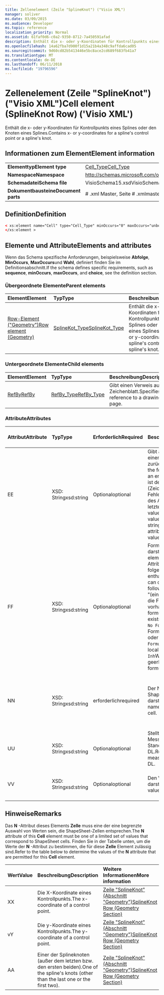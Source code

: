 ```yaml
---
title: Zellenelement (Zeile "SplineKnot") ("Visio XML")
manager: soliver
ms.date: 03/09/2015
ms.audience: Developer
ms.topic: reference
localization_priority: Normal
ms.assetid: 61faf0d6-c0a2-9350-8712-7a450591afad
description: Enthält die x- oder y-Koordinaten für Kontrollpunkts eines Splines oder den Knoten eines Splines.
ms.openlocfilehash: 14a62fba7d900f1d15a21b4a348c9affda6cad05
ms.sourcegitcommit: 9d60cd82b5413446e5bc8ace2cd689f683fb41a7
ms.translationtype: MT
ms.contentlocale: de-DE
ms.lasthandoff: 06/11/2018
ms.locfileid: "19796596"
---
```

# <a name="cell-element-splineknot-row-visio-xml"></a><span data-ttu-id="6f847-103">Zellenelement (Zeile "SplineKnot") ("Visio XML")</span><span class="sxs-lookup"><span data-stu-id="6f847-103">Cell element (SplineKnot Row) ('Visio XML')</span></span>

<span data-ttu-id="6f847-104">Enthält die x- oder y-Koordinaten für Kontrollpunkts eines Splines oder den Knoten eines Splines.</span><span class="sxs-lookup"><span data-stu-id="6f847-104">Contains x- or y-coordinates for a spline's control point or a spline's knot.</span></span>
  
## <a name="element-information"></a><span data-ttu-id="6f847-105">Informationen zum Element</span><span class="sxs-lookup"><span data-stu-id="6f847-105">Element information</span></span>

|||
|:-----|:-----|
|<span data-ttu-id="6f847-106">**Elementtyp**</span><span class="sxs-lookup"><span data-stu-id="6f847-106">**Element type**</span></span> <br/> |[<span data-ttu-id="6f847-107">Cell_Type</span><span class="sxs-lookup"><span data-stu-id="6f847-107">Cell_Type</span></span>](cell_type-complextypevisio-xml.md) <br/> |
|<span data-ttu-id="6f847-108">**Namespace**</span><span class="sxs-lookup"><span data-stu-id="6f847-108">**Namespace**</span></span> <br/> |http://schemas.microsoft.com/office/visio/2012/main  <br/> |
|<span data-ttu-id="6f847-109">**Schemadatei**</span><span class="sxs-lookup"><span data-stu-id="6f847-109">**Schema file**</span></span> <br/> |<span data-ttu-id="6f847-110">VisioSchema15.xsd</span><span class="sxs-lookup"><span data-stu-id="6f847-110">VisioSchema15.xsd</span></span>  <br/> |
|<span data-ttu-id="6f847-111">**Dokumentbausteine**</span><span class="sxs-lookup"><span data-stu-id="6f847-111">**Document parts**</span></span> <br/> |<span data-ttu-id="6f847-112"># .xml Master, Seite # .xml</span><span class="sxs-lookup"><span data-stu-id="6f847-112">master#.xml, page#.xml</span></span>  <br/> |
   
## <a name="definition"></a><span data-ttu-id="6f847-113">Definition</span><span class="sxs-lookup"><span data-stu-id="6f847-113">Definition</span></span>

```XML
< xs:element name="Cell" type="Cell_Type" minOccurs="0" maxOccurs="unbounded" >
</xs:element >
```

## <a name="elements-and-attributes"></a><span data-ttu-id="6f847-114">Elemente und Attribute</span><span class="sxs-lookup"><span data-stu-id="6f847-114">Elements and attributes</span></span>

<span data-ttu-id="6f847-115">Wenn das Schema spezifische Anforderungen, beispielsweise **Abfolge**, **MinOccurs**, **MaxOccurs**und **Wahl**, definiert finden Sie im Definitionsabschnitt.</span><span class="sxs-lookup"><span data-stu-id="6f847-115">If the schema defines specific requirements, such as **sequence**, **minOccurs**, **maxOccurs**, and **choice**, see the definition section.</span></span> 
  
### <a name="parent-elements"></a><span data-ttu-id="6f847-116">Übergeordnete Elemente</span><span class="sxs-lookup"><span data-stu-id="6f847-116">Parent elements</span></span>

|<span data-ttu-id="6f847-117">**Element**</span><span class="sxs-lookup"><span data-stu-id="6f847-117">**Element**</span></span>|<span data-ttu-id="6f847-118">**Typ**</span><span class="sxs-lookup"><span data-stu-id="6f847-118">**Type**</span></span>|<span data-ttu-id="6f847-119">**Beschreibung**</span><span class="sxs-lookup"><span data-stu-id="6f847-119">**Description**</span></span>|
|:-----|:-----|:-----|
|[<span data-ttu-id="6f847-120">Row-Element ("Geometry")</span><span class="sxs-lookup"><span data-stu-id="6f847-120">Row element (Geometry)</span></span>](row-element-geometry-sectionvisio-xml.md) <br/> |[<span data-ttu-id="6f847-121">SplineKot_Type</span><span class="sxs-lookup"><span data-stu-id="6f847-121">SplineKot_Type</span></span>](splineknot_type-complextypevisio-xml.md) <br/> |<span data-ttu-id="6f847-122">Enthält die x- oder y-Koordinaten für Kontrollpunkts eines Splines oder den Knoten eines Splines.</span><span class="sxs-lookup"><span data-stu-id="6f847-122">Contains x- or y-coordinates for a spline's control point or a spline's knot.</span></span>  <br/> |
   
### <a name="child-elements"></a><span data-ttu-id="6f847-123">Untergeordnete Elemente</span><span class="sxs-lookup"><span data-stu-id="6f847-123">Child elements</span></span>

|<span data-ttu-id="6f847-124">**Element**</span><span class="sxs-lookup"><span data-stu-id="6f847-124">**Element**</span></span>|<span data-ttu-id="6f847-125">**Typ**</span><span class="sxs-lookup"><span data-stu-id="6f847-125">**Type**</span></span>|<span data-ttu-id="6f847-126">**Beschreibung**</span><span class="sxs-lookup"><span data-stu-id="6f847-126">**Description**</span></span>|
|:-----|:-----|:-----|
|[<span data-ttu-id="6f847-127">RefBy</span><span class="sxs-lookup"><span data-stu-id="6f847-127">RefBy</span></span>](refby-element-cell_type-complextypevisio-xml.md) <br/> |[<span data-ttu-id="6f847-128">RefBy_Type</span><span class="sxs-lookup"><span data-stu-id="6f847-128">RefBy_Type</span></span>](refby_type-complextypevisio-xml.md) <br/> |<span data-ttu-id="6f847-129">Gibt einen Verweis auf ein Zeichenblatt.</span><span class="sxs-lookup"><span data-stu-id="6f847-129">Specifies a reference to a drawing page.</span></span>  <br/> |
   
### <a name="attributes"></a><span data-ttu-id="6f847-130">Attribute</span><span class="sxs-lookup"><span data-stu-id="6f847-130">Attributes</span></span>

|<span data-ttu-id="6f847-131">**Attribut**</span><span class="sxs-lookup"><span data-stu-id="6f847-131">**Attribute**</span></span>|<span data-ttu-id="6f847-132">**Typ**</span><span class="sxs-lookup"><span data-stu-id="6f847-132">**Type**</span></span>|<span data-ttu-id="6f847-133">**Erforderlich**</span><span class="sxs-lookup"><span data-stu-id="6f847-133">**Required**</span></span>|<span data-ttu-id="6f847-134">**Beschreibung**</span><span class="sxs-lookup"><span data-stu-id="6f847-134">**Description**</span></span>|<span data-ttu-id="6f847-135">**Mögliche Werte**</span><span class="sxs-lookup"><span data-stu-id="6f847-135">**Possible values**</span></span>|
|:-----|:-----|:-----|:-----|:-----|
|<span data-ttu-id="6f847-136">E</span><span class="sxs-lookup"><span data-stu-id="6f847-136">E</span></span>  <br/> |<span data-ttu-id="6f847-137">XSD: String</span><span class="sxs-lookup"><span data-stu-id="6f847-137">xsd:string</span></span>  <br/> |<span data-ttu-id="6f847-138">Optional</span><span class="sxs-lookup"><span data-stu-id="6f847-138">optional</span></span>  <br/> |<span data-ttu-id="6f847-139">Gibt an, dass die Formel einen Fehler zurückgibt.</span><span class="sxs-lookup"><span data-stu-id="6f847-139">Indicates that the formula evaluates to an error.</span></span> <span data-ttu-id="6f847-140">Der Wert von **E** ist der aktuelle Wert (Zeichenfolge mit einer Fehlermeldung); der Wert des Attributs **V** ist der letzte gültige Wert.</span><span class="sxs-lookup"><span data-stu-id="6f847-140">The value of **E** is the current value (an error message string); the value of the **V** attribute is the last valid value.</span></span>  <br/> |<span data-ttu-id="6f847-141">Zeichenfolge mit einer Fehlermeldung.</span><span class="sxs-lookup"><span data-stu-id="6f847-141">An error message string.</span></span>  <br/> |
|<span data-ttu-id="6f847-142">F</span><span class="sxs-lookup"><span data-stu-id="6f847-142">F</span></span>  <br/> |<span data-ttu-id="6f847-143">XSD: String</span><span class="sxs-lookup"><span data-stu-id="6f847-143">xsd:string</span></span>  <br/> |<span data-ttu-id="6f847-144">Optional</span><span class="sxs-lookup"><span data-stu-id="6f847-144">optional</span></span>  <br/> | <span data-ttu-id="6f847-145">Formel für das Element darstellt.</span><span class="sxs-lookup"><span data-stu-id="6f847-145">Represents the element's formula.</span></span> <span data-ttu-id="6f847-146">Dieses Attribut kann eine der folgenden Zeichenfolgen enthalten:</span><span class="sxs-lookup"><span data-stu-id="6f847-146">This attribute can contain one of the following strings:</span></span>  <br/>  <span data-ttu-id="6f847-147">"(einige Formel)" Wenn die Formel lokal vorhanden ist.</span><span class="sxs-lookup"><span data-stu-id="6f847-147">'(some formula)' if the formula exists locally</span></span>  <br/>  <span data-ttu-id="6f847-148">`No Formula`Wenn die Formel lokal gelöscht oder blockiert ist.</span><span class="sxs-lookup"><span data-stu-id="6f847-148">`No Formula` if the formula is locally deleted or blocked</span></span>  <br/>  <span data-ttu-id="6f847-149">`Inh`Wenn die Formel geerbt wird.</span><span class="sxs-lookup"><span data-stu-id="6f847-149">`Inh` if the formula is inherited.</span></span>  <br/> |<span data-ttu-id="6f847-150">Eine Formel.</span><span class="sxs-lookup"><span data-stu-id="6f847-150">A formula.</span></span>  <br/> |
|<span data-ttu-id="6f847-151">N</span><span class="sxs-lookup"><span data-stu-id="6f847-151">N</span></span>  <br/> |<span data-ttu-id="6f847-152">XSD: String</span><span class="sxs-lookup"><span data-stu-id="6f847-152">xsd:string</span></span>  <br/> |<span data-ttu-id="6f847-153">erforderlich</span><span class="sxs-lookup"><span data-stu-id="6f847-153">required</span></span>  <br/> |<span data-ttu-id="6f847-154">Der Name der ShapeSheet-Zelle darstellt.</span><span class="sxs-lookup"><span data-stu-id="6f847-154">Represents the name of the ShapeSheet cell.</span></span>  <br/> |<span data-ttu-id="6f847-155">Der Name der ShapeSheet-Zelle.</span><span class="sxs-lookup"><span data-stu-id="6f847-155">The name of the ShapeSheet cell.</span></span>  <br/> <span data-ttu-id="6f847-156">Siehe Abschnitt "Hinweise".</span><span class="sxs-lookup"><span data-stu-id="6f847-156">See the Remarks section below.</span></span>  <br/> |
|<span data-ttu-id="6f847-157">U</span><span class="sxs-lookup"><span data-stu-id="6f847-157">U</span></span>  <br/> |<span data-ttu-id="6f847-158">XSD: String</span><span class="sxs-lookup"><span data-stu-id="6f847-158">xsd:string</span></span>  <br/> |<span data-ttu-id="6f847-159">Optional</span><span class="sxs-lookup"><span data-stu-id="6f847-159">optional</span></span>  <br/> |<span data-ttu-id="6f847-160">Stellt eine Einheit der Messung der Standardwert ist DL.</span><span class="sxs-lookup"><span data-stu-id="6f847-160">Represents a unit of measure The default is DL.</span></span>  <br/> |<span data-ttu-id="6f847-161">Die Einheiten der Zelle.</span><span class="sxs-lookup"><span data-stu-id="6f847-161">The units of the cell.</span></span>  <br/> |
|<span data-ttu-id="6f847-162">V</span><span class="sxs-lookup"><span data-stu-id="6f847-162">V</span></span>  <br/> |<span data-ttu-id="6f847-163">XSD: String</span><span class="sxs-lookup"><span data-stu-id="6f847-163">xsd:string</span></span>  <br/> |<span data-ttu-id="6f847-164">Optional</span><span class="sxs-lookup"><span data-stu-id="6f847-164">optional</span></span>  <br/> |<span data-ttu-id="6f847-165">Den Wert der Zelle darstellt.</span><span class="sxs-lookup"><span data-stu-id="6f847-165">Represents the value of the cell.</span></span>  <br/> |<span data-ttu-id="6f847-166">Der Wert der ShapeSheet-Zelle.</span><span class="sxs-lookup"><span data-stu-id="6f847-166">The value of the ShapeSheet cell.</span></span>  <br/> |
   
## <a name="remarks"></a><span data-ttu-id="6f847-167">Hinweise</span><span class="sxs-lookup"><span data-stu-id="6f847-167">Remarks</span></span>

<span data-ttu-id="6f847-168">Das **N** -Attribut dieses Elements **Zelle** muss eine der eine begrenzte Auswahl von Werten sein, die ShapeSheet-Zellen entsprechen.</span><span class="sxs-lookup"><span data-stu-id="6f847-168">The **N** attribute of this **Cell** element must be one of a limited set of values that correspond to ShapeSheet cells.</span></span> <span data-ttu-id="6f847-169">Finden Sie in der Tabelle unten, um die Werte der **N** -Attribut zu bestimmen, die für diese **Zelle** Element zulässig sind.</span><span class="sxs-lookup"><span data-stu-id="6f847-169">Refer to the table below to determine the values of the **N** attribute that are permitted for this **Cell** element.</span></span> 
  
|<span data-ttu-id="6f847-170">**Wert**</span><span class="sxs-lookup"><span data-stu-id="6f847-170">**Value**</span></span>|<span data-ttu-id="6f847-171">**Beschreibung**</span><span class="sxs-lookup"><span data-stu-id="6f847-171">**Description**</span></span>|<span data-ttu-id="6f847-172">**Weitere Informationen**</span><span class="sxs-lookup"><span data-stu-id="6f847-172">**More information**</span></span>|
|:-----|:-----|:-----|
|<span data-ttu-id="6f847-173">X</span><span class="sxs-lookup"><span data-stu-id="6f847-173">X</span></span>  <br/> |<span data-ttu-id="6f847-174">Die X-Koordinate eines Kontrollpunkts.</span><span class="sxs-lookup"><span data-stu-id="6f847-174">The x-coordinate of a control point.</span></span>  <br/> |[<span data-ttu-id="6f847-175">Zeile "SplineKnot" (Abschnitt "Geometry")</span><span class="sxs-lookup"><span data-stu-id="6f847-175">SplineKnot Row (Geometry Section)</span></span>](splineknot-row-geometry-section.md) <br/> |
|<span data-ttu-id="6f847-176">v</span><span class="sxs-lookup"><span data-stu-id="6f847-176">Y</span></span>  <br/> |<span data-ttu-id="6f847-177">Die y-Koordinate eines Kontrollpunkts.</span><span class="sxs-lookup"><span data-stu-id="6f847-177">The y-coordinate of a control point.</span></span>  <br/> |[<span data-ttu-id="6f847-178">Zeile "SplineKnot" (Abschnitt "Geometry")</span><span class="sxs-lookup"><span data-stu-id="6f847-178">SplineKnot Row (Geometry Section)</span></span>](splineknot-row-geometry-section.md) <br/> |
|<span data-ttu-id="6f847-179">A</span><span class="sxs-lookup"><span data-stu-id="6f847-179">A</span></span>  <br/> |<span data-ttu-id="6f847-180">Einer der Splineknoten (außer dem letzten bzw. den ersten beiden).</span><span class="sxs-lookup"><span data-stu-id="6f847-180">One of the spline's knots (other than the last one or the first two).</span></span>  <br/> |[<span data-ttu-id="6f847-181">Zeile "SplineKnot" (Abschnitt "Geometry")</span><span class="sxs-lookup"><span data-stu-id="6f847-181">SplineKnot Row (Geometry Section)</span></span>](splineknot-row-geometry-section.md) <br/> |
   

